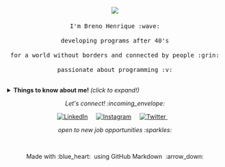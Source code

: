 <p align="center">
  <img src="https://media.giphy.com/media/MeJgB3yMMwIaHmKD4z/giphy.gif" width="30%">
  <br><br>
  <samp>
    I'm Breno Henrique :wave:
    <br><br>
    developing programs after 40's
    <br><br>
    for a world without borders and connected by people :grin:
    <br><br>
    passionate about programming :v:
  </samp>
</p>
<br>

<details>
  <summary> <b> Things to know about me! </b> <i>(click to expand!)</i> </summary>
  
  <br>
  
  [![Github Stats By Anurag](https://github-readme-stats.vercel.app/api?username=bhclira&show_icons=true&title_color=fff&icon_color=79ff97&text_color=9f9f9f&bg_color=151515)](https://github.com/anuraghazra/github-readme-stats)

---
  
### - Languages and Tools...

<p align="center">

  <!-- For more icons please follow  https://github.com/MikeCodesDotNET/ColoredBadges -->

  <img src="https://github.com/bhclira/bhclira/blob/main/python.png?raw=true" alt="python" style="vertical-align:top; margin:4px">
  
  <img src="https://github.com/bhclira/bhclira/blob/main/js.png?raw=true" alt="js" style="vertical-align:top; margin:4px">
  <img src="https://github.com/bhclira/bhclira/blob/main/java.png?raw=true" alt="java" style="vertical-align:top; margin:4px">
  
  
  <img src="https://raw.githubusercontent.com/bhclira/bhclira/d98e9b96e39e2f9206bae3c26b826e9e2556ec9e/visualstudio_code.svg" alt="vscode" style="vertical-align:top; margin:4px">
  
  

---

  </p>

### - I'm currently...

- Improving my Python, and GIT skills.
- Learning to develop back-end-apps.
- Learning Django and MongoDB.
- Adding databases to my skill set.
- Like to study IA content

---

</details>

<p align="center"> 
  <i> Let's connect! :incoming_envelope: </i>
</p>

<p align="center">
  <a href="https://www.linkedin.com/in/breno-henrique-castro-lira-5637aa214/"><img src="https://github.com/Quadrified/Quadrified/blob/master/assets/my_svgs/linkedin.svg" width="30px" alt="LinkedIn"></a> &nbsp; &nbsp;
  <a href="https://www.instagram.com/brenoman"><img src="https://github.com/Quadrified/Quadrified/blob/master/assets/my_svgs/instagram.svg" width="30px" alt="Instagram"></a> &nbsp; &nbsp;
  <a href="https://twitter.com/Brenoman1"><img src="https://github.com/Quadrified/Quadrified/blob/master/assets/my_svgs/twitter.svg" width="30px" alt="Twitter">     </a> &nbsp; &nbsp;
</p>

<p align="center">
  <i> open to new job opportunities :sparkles: </i>
</p>

<br>

<p align="center">
  Made with :blue_heart: &nbsp;using GitHub Markdown &nbsp;:arrow_down:
</p>
